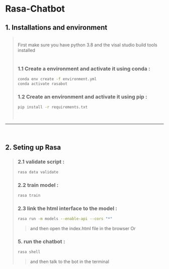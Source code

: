 # Rasa-Chatbot

## 1. Installations and environment

> <br>
> First make sure you have python 3.8 and the visal studio build tools installed
> <br><br>
> 
> ### 1.1 Create a environment and activate it using conda :
> ```bash
> conda env create -f environment.yml
> conda activate rasabot
> ```
> ### 1.2 Create an environment and activate it using pip :
> ```bash
> pip install -r requirements.txt
> ```
> <br>

<hr>
<br>

## 2. Seting up Rasa

> ### 2.1 validate script :
> ```bash
> rasa data validate
> ```
> ### 2.2 train model :
> ```bash
> rasa train
> ```
> ### 2.3 link the html interface to the model :
> ```bash
> rasa run -m models --enable-api --cors "*"
> ```
> > and then open the index.html file in the browser
> Or 
> 
> ### 5. run the chatbot :
> ```bash
> rasa shell
> ```
> > and then talk to the bot in the terminal
